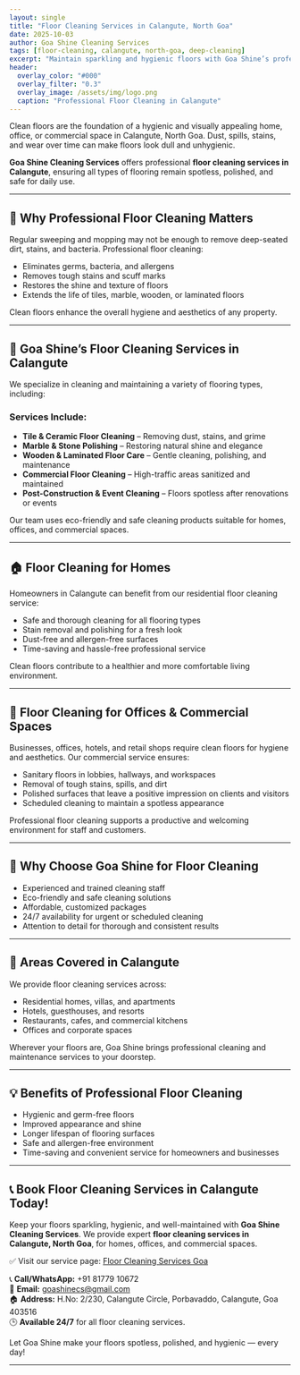 ```yaml
---
layout: single
title: "Floor Cleaning Services in Calangute, North Goa"
date: 2025-10-03
author: Goa Shine Cleaning Services
tags: [floor-cleaning, calangute, north-goa, deep-cleaning]
excerpt: "Maintain sparkling and hygienic floors with Goa Shine’s professional floor cleaning services in Calangute, North Goa — safe, thorough, and reliable."
header:
  overlay_color: "#000"
  overlay_filter: "0.3"
  overlay_image: /assets/img/logo.png
  caption: "Professional Floor Cleaning in Calangute"
---
```


Clean floors are the foundation of a hygienic and visually appealing home, office, or commercial space in Calangute, North Goa. Dust, spills, stains, and wear over time can make floors look dull and unhygienic.  

**Goa Shine Cleaning Services** offers professional **floor cleaning services in Calangute**, ensuring all types of flooring remain spotless, polished, and safe for daily use.

---

## 🧼 Why Professional Floor Cleaning Matters
Regular sweeping and mopping may not be enough to remove deep-seated dirt, stains, and bacteria. Professional floor cleaning:  
- Eliminates germs, bacteria, and allergens  
- Removes tough stains and scuff marks  
- Restores the shine and texture of floors  
- Extends the life of tiles, marble, wooden, or laminated floors  

Clean floors enhance the overall hygiene and aesthetics of any property.

---

## 🌟 Goa Shine’s Floor Cleaning Services in Calangute
We specialize in cleaning and maintaining a variety of flooring types, including:  

### Services Include:
- **Tile & Ceramic Floor Cleaning** – Removing dust, stains, and grime  
- **Marble & Stone Polishing** – Restoring natural shine and elegance  
- **Wooden & Laminated Floor Care** – Gentle cleaning, polishing, and maintenance  
- **Commercial Floor Cleaning** – High-traffic areas sanitized and maintained  
- **Post-Construction & Event Cleaning** – Floors spotless after renovations or events  

Our team uses eco-friendly and safe cleaning products suitable for homes, offices, and commercial spaces.

---

## 🏠 Floor Cleaning for Homes
Homeowners in Calangute can benefit from our residential floor cleaning service:  
- Safe and thorough cleaning for all flooring types  
- Stain removal and polishing for a fresh look  
- Dust-free and allergen-free surfaces  
- Time-saving and hassle-free professional service  

Clean floors contribute to a healthier and more comfortable living environment.

---

## 🏢 Floor Cleaning for Offices & Commercial Spaces
Businesses, offices, hotels, and retail shops require clean floors for hygiene and aesthetics. Our commercial service ensures:  
- Sanitary floors in lobbies, hallways, and workspaces  
- Removal of tough stains, spills, and dirt  
- Polished surfaces that leave a positive impression on clients and visitors  
- Scheduled cleaning to maintain a spotless appearance  

Professional floor cleaning supports a productive and welcoming environment for staff and customers.

---

## 🚿 Why Choose Goa Shine for Floor Cleaning
- Experienced and trained cleaning staff  
- Eco-friendly and safe cleaning solutions  
- Affordable, customized packages  
- 24/7 availability for urgent or scheduled cleaning  
- Attention to detail for thorough and consistent results  

---

## 📍 Areas Covered in Calangute
We provide floor cleaning services across:  
- Residential homes, villas, and apartments  
- Hotels, guesthouses, and resorts  
- Restaurants, cafes, and commercial kitchens  
- Offices and corporate spaces  

Wherever your floors are, Goa Shine brings professional cleaning and maintenance services to your doorstep.

---

## 💡 Benefits of Professional Floor Cleaning
- Hygienic and germ-free floors  
- Improved appearance and shine  
- Longer lifespan of flooring surfaces  
- Safe and allergen-free environment  
- Time-saving and convenient service for homeowners and businesses  

---

## 📞 Book Floor Cleaning Services in Calangute Today!
Keep your floors sparkling, hygienic, and well-maintained with **Goa Shine Cleaning Services**. We provide expert **floor cleaning services in Calangute, North Goa**, for homes, offices, and commercial spaces.  

✅ Visit our service page: [Floor Cleaning Services Goa](https://www.goashinecs.com/floor-cleaning-goa.html)  

📞 **Call/WhatsApp:** +91 81779 10672  
📧 **Email:** goashinecs@gmail.com  
🏠 **Address:** H.No: 2/230, Calangute Circle, Porbavaddo, Calangute, Goa 403516  
🕒 **Available 24/7** for all floor cleaning services.  

Let Goa Shine make your floors spotless, polished, and hygienic — every day!  

---
